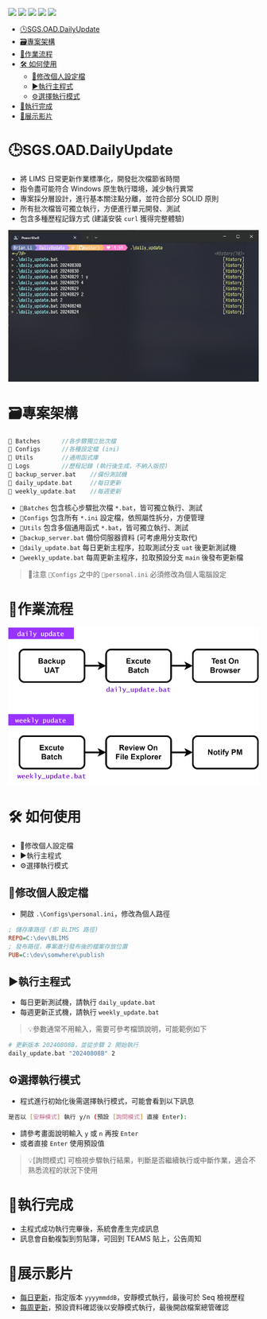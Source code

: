 ![](https://img.shields.io/badge/SGS-OAD-orange) 
![](https://img.shields.io/badge/proj-Daily--Update-purple)
![](https://img.shields.io/badge/ChatGPT-412991?logo=openai)
![](https://img.shields.io/badge/Claude-191919?logo=anthropic) 
![](https://img.shields.io/badge/GitHub_Copilot-555?logo=githubcopilot)

- [🕒SGS.OAD.DailyUpdate](#sgsoaddailyupdate)
- [🗃️專案架構](#️專案架構)
- [🔄作業流程](#作業流程)
- [🛠️ 如何使用](#️-如何使用)
  - [📝修改個人設定檔](#修改個人設定檔)
  - [▶️執行主程式](#️執行主程式)
  - [⚙️選擇執行模式](#️選擇執行模式)
- [🎉執行完成](#執行完成)
- [🎥展示影片](#展示影片)

# 🕒SGS.OAD.DailyUpdate

- 將 LIMS 日常更新作業標準化，開發批次檔節省時間
- 指令盡可能符合 Windows 原生執行環境，減少執行異常
- 專案採分層設計，進行基本關注點分離，並符合部分 SOLID 原則
- 所有批次檔皆可獨立執行，方便進行單元開發、測試
- 包含多種歷程記錄方式 (建議安裝 `curl` 獲得完整體驗)

![](./asset/demo.gif)

# 🗃️專案架構

```c
📁 Batches      //各步驟獨立批次檔
📁 Configs      //各種設定檔 (ini)
📁 Utils        //通用函式庫
📁 Logs         //歷程記錄 (執行後生成，不納入版控)
📄 backup_server.bat    //備份測試機
📄 daily_update.bat     //每日更新
📄 weekly_update.bat    //每週更新
```
- `📁Batches` 包含核心步驟批次檔 `*.bat`，皆可獨立執行、測試
- `📁Configs` 包含所有 `*.ini` 設定檔，依照屬性拆分，方便管理
- `📁Utils` 包含多個通用函式 `*.bat`，皆可獨立執行、測試
- `📄backup_server.bat` 備份伺服器資料 (可考慮用分支取代)
- `📄daily_update.bat` 每日更新主程序，拉取測試分支 `uat` 後更新測試機
- `📄weekly_update.bat` 每周更新主程序，拉取預設分支 `main` 後發布更新檔

>🚨注意 `📁Configs` 之中的 `📄personal.ini` 必須修改為個人電腦設定

# 🔄作業流程

![](./asset/update-flow.drawio.svg)

# 🛠️ 如何使用

- 📝修改個人設定檔
- ▶️執行主程式
- ⚙️選擇執行模式

## 📝修改個人設定檔

- 開啟 `.\Configs\personal.ini`，修改為個人路徑

```ini
; 儲存庫路徑 (即 BLIMS 路徑)
REPO=C:\dev\BLIMS
; 發布路徑，專案進行發布後的檔案存放位置
PUB=C:\dev\somwhere\publish
```

## ▶️執行主程式

- 每日更新測試機，請執行 `daily_update.bat`
- 每週更新正式機，請執行 `weekly_update.bat`

>💡參數通常不用輸入，需要可參考檔頭說明，可能範例如下

```bash
# 更新版本 20240808B，並從步驟 2 開始執行
daily_update.bat "20240808B" 2
```

## ⚙️選擇執行模式

- 程式進行初始化後需選擇執行模式，可能會看到以下訊息

```bash
是否以 [安靜模式] 執行 y/n (預設 [詢問模式] 直接 Enter):
```

- 請參考畫面說明輸入 `y` 或 `n` 再按 `Enter`
- 或者直接 `Enter` 使用預設值

>💡[詢問模式] 可檢視步驟執行結果，判斷是否繼續執行或中斷作業，適合不熟悉流程的狀況下使用

# 🎉執行完成

- 主程式成功執行完畢後，系統會產生完成訊息
- 訊息會自動複製到剪貼簿，可回到 TEAMS 貼上，公告周知

# 🎥展示影片

- [每日更新](./asset/demo-daily.mp4)，指定版本 `yyyymmddB`，安靜模式執行，最後可於 Seq 檢視歷程
- [每周更新](./asset/demo-weekly.mp4)，預設資料確認後以安靜模式執行，最後開啟檔案總管確認